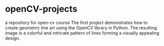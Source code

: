 # openCV-projects
a repository for open-cv course 
The first project demonstrates how to create geometric line art using the OpenCV library in Python. The resulting image is a colorful and intricate pattern of lines forming a visually appealing design.

